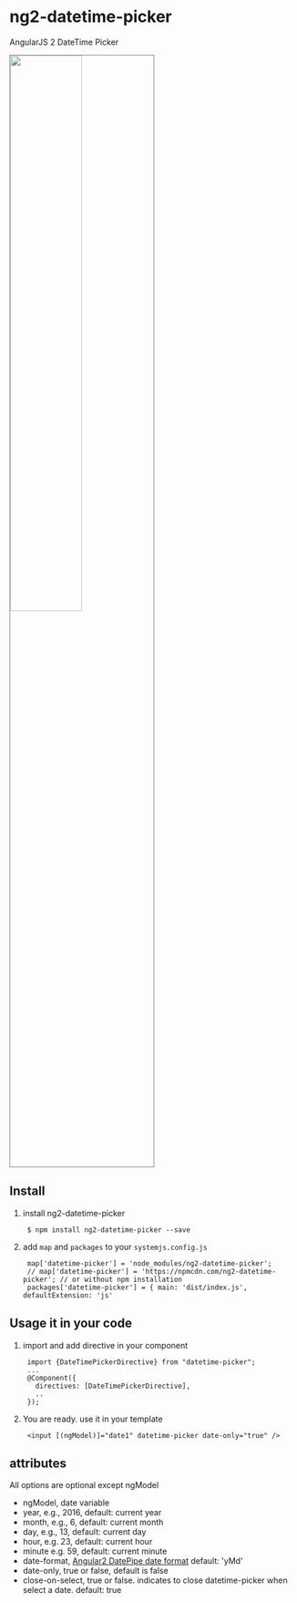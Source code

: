 # ng2-datetime-picker
AngularJS 2 DateTime Picker

<a href="http://plnkr.co/edit/32syXF?p=preview">
<img src="http://i.imgur.com/g5qbBBz.png" width="50%" style="border:1px solid grey" />
</a>

## Install

1. install ng2-datetime-picker

        $ npm install ng2-datetime-picker --save

2. add `map` and `packages` to your `systemjs.config.js`

        map['datetime-picker'] = 'node_modules/ng2-datetime-picker';
        // map['datetime-picker'] = 'https://npmcdn.com/ng2-datetime-picker'; // or without npm installation
        packages['datetime-picker'] = { main: 'dist/index.js', defaultExtension: 'js' 

## Usage it in your code

1. import and add directive in your component

        import {DateTimePickerDirective} from "datetime-picker";
        ...
        @Component({
          directives: [DateTimePickerDirective],
          ..
        });

2. You are ready. use it in your template

        <input [(ngModel)]="date1" datetime-picker date-only="true" />


## attributes
  All options are optional except ngModel

  * ngModel, date variable
  * year, e.g., 2016, default: current year
  * month, e.g.,  6, default: current month
  * day, e.g., 13, default: current day
  * hour, e.g. 23, default: current hour
  * minute e.g. 59, default: current minute
  * date-format, [Angular2 DatePipe date format](https://angular.io/docs/ts/latest/api/common/index/DatePipe-class.html) default: 'yMd'
  * date-only,  true or false, default is false
  * close-on-select, true or false. indicates to close
    datetime-picker when select a date. default: true


